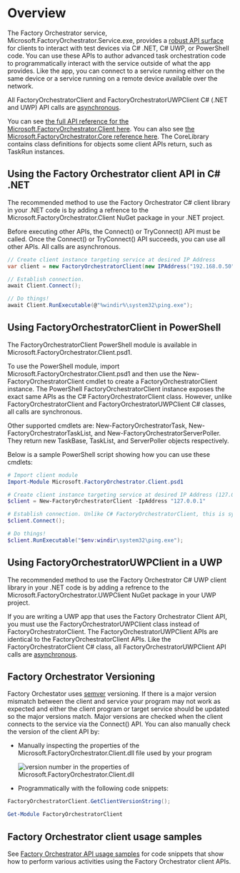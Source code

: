 # Overview
The Factory Orchestrator service, Microsoft.FactoryOrchestrator.Service.exe, provides a [robust API surface](../ClientLibrary/Microsoft-FactoryOrchestrator-Client) for clients to interact with test devices via C# .NET, C# UWP, or PowerShell code. You can use these APIs to author advanced task orchestration code to programmatically interact with the service outside of what the app provides. Like the app, you can connect to a service running either on the same device or a service running on a remote device available over the network.

All FactoryOrchestratorClient and FactoryOrchestratorUWPClient C# (.NET and UWP) API calls are [asynchronous](https://docs.microsoft.com/dotnet/csharp/async).

You can see [the full API reference for the Microsoft.FactoryOrchestrator.Client here](../ClientLibrary/Microsoft-FactoryOrchestrator-Client). You can also see [the Microsoft.FactoryOrchestrator.Core reference here](../CoreLibrary/Microsoft-FactoryOrchestrator-Core). The CoreLibrary contains class definitions for objects some client APIs return, such as TaskRun instances.

## Using the Factory Orchestrator client API in C# .NET
The recommended method to use the Factory Orchestrator C# client library in your .NET code is by adding a refrence to the Microsoft.FactoryOrchestrator.Client NuGet package in your .NET project.

Before executing other APIs, the Connect() or TryConnect() API must be called. Once the Connect() or TryConnect() API succeeds, you can use all other APIs. All calls are asynchronous.

```csharp
// Create client instance targeting service at desired IP Address
var client = new FactoryOrchestratorClient(new IPAddress("192.168.0.50"));

// Establish connection.
await Client.Connect();

// Do things!
await Client.RunExecutable(@"%windir%\system32\ping.exe");
```

## Using FactoryOrchestratorClient in PowerShell
The FactoryOrchestratorClient PowerShell module is available in Microsoft.FactoryOrchestrator.Client.psd1.

To use the PowerShell module, import Microsoft.FactoryOrchestrator.Client.psd1 and then use the New-FactoryOrchestratorClient cmdlet to create a FactoryOrchestratorClient instance. The PowerShell FactoryOrchestratorClient instance exposes the exact same APIs as the C# FactoryOrchestratorClient class. However, unlike FactoryOrchestratorClient and FactoryOrchestratorUWPClient C# classes, all calls are synchronous.

Other supported cmdlets are: New-FactoryOrchestratorTask, New-FactoryOrchestratorTaskList, and New-FactoryOrchestratorServerPoller. They return new TaskBase, TaskList, and ServerPoller objects respectively.

Below is a sample PowerShell script showing how you can use these cmdlets:
```powershell
# Import client module
Import-Module Microsoft.FactoryOrchestrator.Client.psd1

# Create client instance targeting service at desired IP Address (127.0.0.1 == loopback)
$client = New-FactoryOrchestratorClient -IpAddress "127.0.0.1"

# Establish connection. Unlike C# FactoryOrchestratorClient, this is synchronous
$client.Connect();

# Do things!
$client.RunExecutable("$env:windir\system32\ping.exe");
```

## Using FactoryOrchestratorUWPClient in a UWP
The recommended method to use the Factory Orchestrator C# UWP client library in your .NET code is by adding a refrence to the Microsoft.FactoryOrchestrator.UWPClient NuGet package in your UWP project.

If you are writing a UWP app that uses the Factory Orchestrator Client API, you must use the FactoryOrchestratorUWPClient class instead of FactoryOrchestratorClient. The FactoryOrchestratorUWPClient APIs are identical to the FactoryOrchestratorClient APIs. Like the FactoryOrchestratorClient C# class, all FactoryOrchestratorUWPClient API calls are [asynchronous](https://docs.microsoft.com/dotnet/csharp/async).

## Factory Orchestrator Versioning
Factory Orchestator uses [semver](https://semver.org/) versioning. If there is a major version mismatch between the client and service your program may not work as expected and either the client program or target service should be updated so the major versions match. Major versions are checked when the client connects to the service via the Connect() API. You can also manually check the version of the client API by:

- Manually inspecting the properties of the Microsoft.FactoryOrchestrator.Client.dll file used by your program

    ![version number in the properties of Microsoft.FactoryOrchestrator.Client.dll](./images/fo-version-number.png)

- Programmatically with the following code snippets:

```C#
FactoryOrchestratorClient.GetClientVersionString();
```
```powershell
Get-Module FactoryOrchestratorClient
```

## Factory Orchestrator client usage samples
See [Factory Orchestrator API usage samples](./factory-orchestrator-client-usage-samples) for code snippets that show how to perform various activities using the Factory Orchestrator client APIs.
